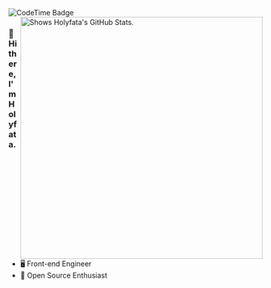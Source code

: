 <div>
  <img href="https://codetime.dev" alt="CodeTime Badge" src="https://img.shields.io/endpoint?style=social&color=222&url=https%3A%2F%2Fapi.codetime.dev%2Fshield%3Fid%3D32315%26project%3D%26in=0">
</div>

<picture>
  <source media="(prefers-color-scheme: dark)" srcset="https://github-stats.liuli.lol/api?username=holyfata&theme=react-dark&show_icons=true&include_all_commits=true&count_private=true">
  <img alt="Shows Holyfata's GitHub Stats." align="right" width="480px" src="https://github-stats.liuli.lol/api?username=holyfata&theme=react-dark&show_icons=true&include_all_commits=true&count_private=true">
</picture>

### 👋 Hi there, I'm Holyfata.

- 🖥️ Front-end Engineer
- 🤩 Open Source Enthusiast
